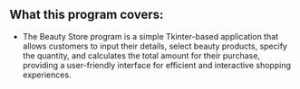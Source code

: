 What this program covers:
-------------------------

- The Beauty Store program is a simple Tkinter-based application that allows customers to input their details, select beauty products, specify the quantity, and calculates the total amount for their purchase, providing a user-friendly interface for efficient and interactive shopping experiences.